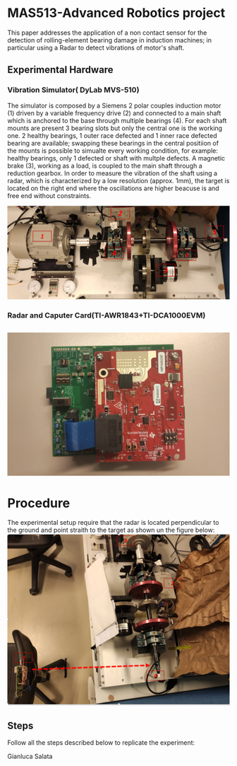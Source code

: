 # MAS513-Advanced Robotics project
This paper addresses the application of a non contact sensor for the detection of rolling-element bearing damage in induction machines; in particular using a Radar to detect vibrations of motor's shaft.

## Experimental  Hardware
### Vibration Simulator( DyLab MVS-510)
The simulator is composed by a Siemens 2 polar couples induction motor (1) driven by a variable frequency drive (2) and connected to a main shaft which is anchored to the base through multiple bearings (4). For each shaft mounts are present 3 bearing slots but only the central one is the working one. 2 healthy bearings, 1 outer race defected  and 1 inner race defected bearing are available; swapping these bearings in the central positiion of the mounts is possible to simualte every working condition, for example: healthy bearings, only 1 defected or shaft with multple defects. 
A magnetic brake (3), working as a load, is coupled to the main shaft through a reduction gearbox.
In order to measure the vibration of the shaft using a radar, which is characterized by a low resolution (approx. 1mm), the target is located on the right end where the oscillations are higher beacuse is and free end without constraints.

  ![Alt text](/img/vibration_simulator.png?raw=true)
### Radar and Caputer Card(TI-AWR1843+TI-DCA1000EVM)

 ![Alt text](/img/radar.jpg?raw=true)
 --------
# Procedure
The experimental setup require that the radar is located perpendicular to the ground and point straith to the target as shown un the figure below:
 ![Alt text](/img/experimental_setup.png?raw=true)
## Steps
Follow all the steps described below to replicate the experiment:


Gianluca Salata
